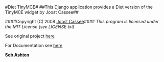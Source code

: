 #Diet TinyMCE#
##This Django application provides a Diet version of the TinyMCE widget by Joost Cassee##

####Copyright (C) 2008 [Joost Cassee](http://joost@cassee.net)####
_This program is licensed under the MIT License (see LICENSE.txt)_

See original project [here](http://django-tinymce.googlecode.com)

For Documentation see [here](http://django-tinymce.readthedocs.org/en/latest/index.html)

**[Seb Ashton](http://sebashton.com)**

